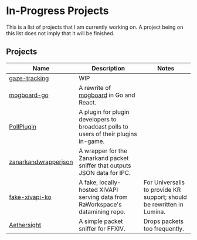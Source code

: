 # In-Progress Projects
This is a list of projects that I am currently working on. A project being on this list does not imply that it will be finished.

## Projects
Name|Description|Notes
---|---|---
[gaze-tracking](https://github.com/karashiiro/gaze-tracking)|WIP|
[mogboard-go](https://github.com/Universalis-FFXIV/mogboard-go)|A rewrite of [mogboard](https://github.com/Universalis-FFXIV/mogboard) in Go and React.|
[PollPlugin](https://github.com/karashiiro/PollPlugin)|A plugin for plugin developers to broadcast polls to users of their plugins in-game.|
[zanarkandwrapperjson](https://github.com/karashiiro/zanarkandwrapperjson)|A wrapper for the Zanarkand packet sniffer that outputs JSON data for IPC.|
[fake-xivapi-ko](https://github.com/karashiiro/fake-xivapi-ko)|A fake, locally-hosted XIVAPI serving data from RaWorkspace's datamining repo.|For Universalis to provide KR support; should be rewritten in Lumina.
[Aethersight](https://github.com/karashiiro/Aethersight)|A simple packet sniffer for FFXIV.|Drops packets too frequently.
